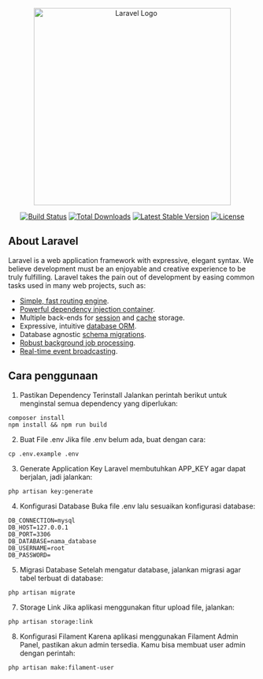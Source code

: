 <p align="center"><a href="https://laravel.com" target="_blank"><img src="https://raw.githubusercontent.com/laravel/art/master/logo-lockup/5%20SVG/2%20CMYK/1%20Full%20Color/laravel-logolockup-cmyk-red.svg" width="400" alt="Laravel Logo"></a></p>

<p align="center">
<a href="https://github.com/laravel/framework/actions"><img src="https://github.com/laravel/framework/workflows/tests/badge.svg" alt="Build Status"></a>
<a href="https://packagist.org/packages/laravel/framework"><img src="https://img.shields.io/packagist/dt/laravel/framework" alt="Total Downloads"></a>
<a href="https://packagist.org/packages/laravel/framework"><img src="https://img.shields.io/packagist/v/laravel/framework" alt="Latest Stable Version"></a>
<a href="https://packagist.org/packages/laravel/framework"><img src="https://img.shields.io/packagist/l/laravel/framework" alt="License"></a>
</p>

## About Laravel

Laravel is a web application framework with expressive, elegant syntax. We believe development must be an enjoyable and creative experience to be truly fulfilling. Laravel takes the pain out of development by easing common tasks used in many web projects, such as:

- [Simple, fast routing engine](https://laravel.com/docs/routing).
- [Powerful dependency injection container](https://laravel.com/docs/container).
- Multiple back-ends for [session](https://laravel.com/docs/session) and [cache](https://laravel.com/docs/cache) storage.
- Expressive, intuitive [database ORM](https://laravel.com/docs/eloquent).
- Database agnostic [schema migrations](https://laravel.com/docs/migrations).
- [Robust background job processing](https://laravel.com/docs/queues).
- [Real-time event broadcasting](https://laravel.com/docs/broadcasting).


## Cara penggunaan 
1. Pastikan Dependency Terinstall
Jalankan perintah berikut untuk menginstal semua dependency yang diperlukan:
```
composer install
npm install && npm run build
```

2. Buat File .env
Jika file .env belum ada, buat dengan cara:
```
cp .env.example .env
```

3. Generate Application Key
Laravel membutuhkan APP_KEY agar dapat berjalan, jadi jalankan:
```
php artisan key:generate
```

4. Konfigurasi Database
Buka file .env lalu sesuaikan konfigurasi database:
```
DB_CONNECTION=mysql
DB_HOST=127.0.0.1
DB_PORT=3306
DB_DATABASE=nama_database
DB_USERNAME=root
DB_PASSWORD=
```

5. Migrasi Database
Setelah mengatur database, jalankan migrasi agar tabel terbuat di database:
```
php artisan migrate
```

7. Storage Link
Jika aplikasi menggunakan fitur upload file, jalankan:
```
php artisan storage:link
```

8. Konfigurasi Filament 
Karena aplikasi menggunakan Filament Admin Panel, pastikan akun admin tersedia. Kamu bisa membuat user admin dengan perintah:
```
php artisan make:filament-user
```
